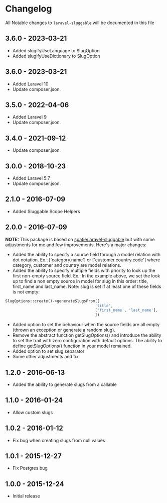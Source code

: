 # Changelog

All Notable changes to `laravel-sluggable` will be documented in this file

## 3.6.0 - 2023-03-21
- Added slugifyUseLanguage to SlugOption
- Added slugifyUseDictionary to SlugOption

## 3.6.0 - 2023-03-21
- Added Laravel 10
- Update composer.json.

## 3.5.0 - 2022-04-06
 - Added Laravel 9
 - Update composer.json.

## 3.4.0 - 2021-09-12
- Update composer.json.

## 3.0.0 - 2018-10-23
 - Added Laravel 5.7
 - Update composer.json.
 
## 2.1.0 - 2016-07-09
 - Added Sluggable Scope Helpers


## 2.0.0 - 2016-07-09
**NOTE:**
This package is based on [spatie/laravel-sluggable](https://packagist.org/packages/spatie/laravel-sluggable)
but with some adjustments for me and few  improvements. Here's a major changes:

 - Added the ability to specify a source field through a model relation with dot notation. Ex.: ['category.name'] or ['customer.country.code'] where category, customer and country are model relations.
 - Added the ability to specify multiple fields with priority to look up the first non-empty source field.  Ex.: In the example above, we set the look up to find a non empty source in model for slug in this order: title, first_name and last_name. Note: slug is set if at least one of these fields is not empty:
```php
SlugOptions::create()->generateSlugsFrom([
						                'title',
						                ['first_name', 'last_name'],
							            ])
```           
 - Added option to set the behaviour when the source fields are all empty (thrown an exception or generate a random slug).
 - Remove the abstract function getSlugOptions() and introduce the ability to set the trait with zero configuration with default options. The ability to define getSlugOptions() function in your model remained. 
 - Added option to set slug separator
 - Some other adjustments and fix

## 1.2.0 - 2016-06-13
- Added the ability to generate slugs from a callable

## 1.1.0 - 2016-01-24
- Allow custom slugs

## 1.0.2 - 2016-01-12

- Fix bug when creating slugs from null values

## 1.0.1 - 2015-12-27

- Fix Postgres bug

## 1.0.0 - 2015-12-24

- Initial release
